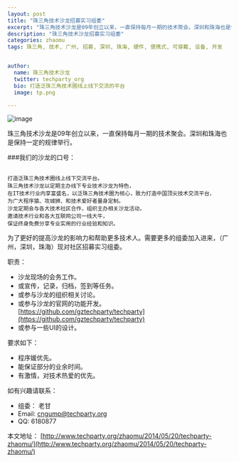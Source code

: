 ```yaml
---
layout: post
title: "珠三角技术沙龙招募实习组委"
excerpt: "珠三角技术沙龙是09年创立以来，一直保持每月一期的技术聚会。深圳和珠海也是保持一定的规律举行。为了更好的提高沙龙的影响力和帮助更多技术人。需要更多的组委加入进来，（广州，深圳，珠海）现对社区招募实习组委。请点击 阅读全文 查看"
description: "珠三角技术沙龙招募实习组委"
categories: zhaomu
tags: 珠三角, 技术, 广州, 招募, 深圳, 珠海, 硬件, 便携式, 可穿戴, 设备, 开发


author:
  name: 珠三角技术沙龙
  twitter: techparty_org
  bio: 打造泛珠三角技术圈线上线下交流的平台
  image: tp.png

---
```


![image](http://techparty.org//images/blog-cover.jpg)

珠三角技术沙龙是09年创立以来，一直保持每月一期的技术聚会。深圳和珠海也是保持一定的规律举行。

###我们的沙龙的口号：

```

打造泛珠三角技术圈线上线下交流平台。
珠三角技术沙龙以定期主办线下专业技术沙龙为特色，
在IT技术行业内享富盛名，以泛珠三角技术圈为核心，致力打造中国顶尖技术交流平台，
为广大程序猿、攻城狮、和技术爱好者量身定制。
沙龙定期会与各大技术社区合作，组织主办相关沙龙活动，
邀请技术行业和各大互联网公司一线大牛，
保证终身免费分享专业实用的行业经验和知识。
```

为了更好的提高沙龙的影响力和帮助更多技术人。需要更多的组委加入进来，（广州，深圳，珠海）现对社区招募实习组委。

职责：

* 沙龙现场的会务工作。
* 或宣传，记录，归档，签到等任务。
* 或参与沙龙的组织相关讨论。
* 或参与沙龙的官网的功能开发。[https://github.com/gztechparty/techparty](https://github.com/gztechparty/techparty)
* 或参与一些UI的设计。


要求如下：

* 程序媛优先。
* 能保证部分的业余时间。
* 有激情，对技术热爱的优先。

如有兴趣请联系：

* 组委： 老甘
* Email: cngump@techparty.org
* QQ: 6180877

本文地址： [http://www.techparty.org/zhaomu/2014/05/20/techparty-zhaomu/](http://www.techparty.org/zhaomu/2014/05/20/techparty-zhaomu/)



